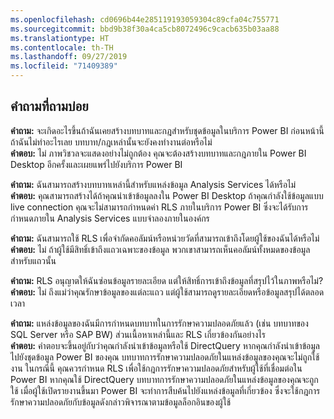 ```yaml
---
ms.openlocfilehash: cd0696b44e285119193059304c89cfa04c755771
ms.sourcegitcommit: bbd9b38f30a4ca5cb8072496c9cacb635b03aa88
ms.translationtype: HT
ms.contentlocale: th-TH
ms.lasthandoff: 09/27/2019
ms.locfileid: "71409389"
---
```

## <a name="faq"></a>คำถามที่ถามบ่อย
**คำถาม:** จะเกิดอะไรขึ้นถ้าฉันเคยสร้างบทบาทและกฎสำหรับชุดข้อมูลในบริการ Power BI ก่อนหน้านี้ ถ้าฉันไม่ทำอะไรเลย บทบาท/กฎเหล่านั้นจะยังคงทำงานต่อหรือไม่  
**คำตอบ:** ไม่ ภาพวิชวลจะแสดงอย่างไม่ถูกต้อง คุณจะต้องสร้างบทบาทและกฎภายใน Power BI Desktop อีกครั้งและเผยแพร่ไปยังบริการ Power BI

**คำถาม:** ฉันสามารถสร้างบทบาทเหล่านี้สำหรับแหล่งข้อมูล Analysis Services ได้หรือไม่  
**คำตอบ:** คุณสามารถสร้างได้ถ้าคุณนำเข้าข้อมูลลงใน Power BI Desktop ถ้าคุณกำลังใช้ข้อมูลแบบ live connection คุณจะไม่สามารถกำหนดค่า RLS ภายในบริการ Power BI ซึ่งจะได้รับการกำหนดภายใน Analysis Services แบบจำลองภายในองค์กร

**คำถาม:** ฉันสามารถใช้ RLS เพื่อจำกัดคอลัมน์หรือหน่วยวัดที่สามารถเข้าถึงโดยผู้ใช้ของฉันได้หรือไม่  
**คำตอบ:** ไม่ ถ้าผู้ใช้มีสิทธิ์เข้าถึงแถวเฉพาะของข้อมูล พวกเขาสามารถเห็นคอลัมน์ทั้งหมดของข้อมูลสำหรับแถวนั้น

**คำถาม:** RLS อนุญาตให้ฉันซ่อนข้อมูลรายละเอียด แต่ให้สิทธิ์การเข้าถึงข้อมูลที่สรุปไว้ในภาพหรือไม่?  
**คำตอบ:** ไม่ ถึงแม่ว่าคุณรักษาข้อมูลของแต่ละแถว แต่ผู้ใช้สามารถดูรายละเอียดหรือข้อมูลสรุปได้ตลอดเวลา

**คำถาม:** แหล่งข้อมูลของฉันมีการกำหนดบทบาทในการรักษาความปลอดภัยแล้ว (เช่น บทบาทของ SQL Server หรือ SAP BW) ส่วนเนื้อหาเหล่านี้และ RLS เกี่ยวข้องกันอย่างไร  
**คำตอบ:** คำตอบจะขึ้นอยู่กับว่าคุณกำลังนำเข้าข้อมูลหรือใช้ DirectQuery หากคุณกำลังนำเข้าข้อมูลไปยังชุดข้อมูล Power BI ของคุณ บทบาทการรักษาความปลอดภัยในแหล่งข้อมูลของคุณจะไม่ถูกใช้งาน ในกรณีนี้ คุณควรกำหนด RLS เพื่อใช้กฎการรักษาความปลอดภัยสำหรับผู้ใช้ที่เชื่อมต่อใน Power BI หากคุณใช้ DirectQuery บทบาทการรักษาความปลอดภัยในแหล่งข้อมูลของคุณจะถูกใช้ เมื่อผู้ใช้เปิดรายงานขึ้นมา Power BI จะทำการสืบค้นไปยังแหล่งข้อมูลที่เกี่ยวข้อง ซึ่งจะใช้กฎการรักษาความปลอดภัยกับข้อมูลดังกล่าวพิจารณาตามข้อมูลล็อกอินของผู้ใช้
